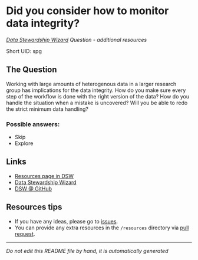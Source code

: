 # Did you consider how to monitor data integrity?

*[Data Stewardship Wizard] Question - additional resources*

Short UID: spg

## The Question

Working with large amounts of heterogenous data in a larger research group has implications for the data integrity. How do you make sure every step of the workflow is done with the right version of the data? How do you handle the situation when a mistake is uncovered? Will you be able to redo the strict minimum data handling?

### Possible answers:

  * Skip 
  * Explore 

## Links

  * [Resources page in DSW]
  * [Data Stewardship Wizard]
  * [DSW @ GitHub]


## Resources tips

  * If you have any ideas, please go to [issues].
  * You can provide any extra resources in the `/resources` directory via [pull request].

----

*Do not edit this README file by hand, it is automatically generated*

[Data Stewardship Wizard]: https://dmp.fairdata.solutions
[Resources page in DSW]: https://dmp.fairdata.solutions/resources/spg
[DSW @ GitHub]: https://github.com/DataStewardshipWizard
[issues]: https://help.github.com/articles/about-issues/
[pull request]: https://help.github.com/articles/about-pull-requests/